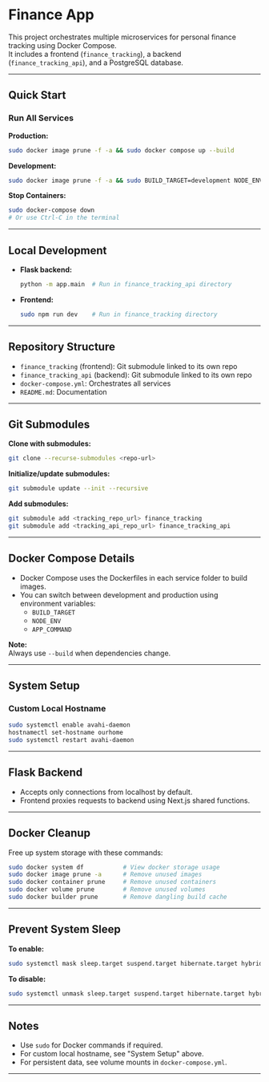 # Finance App

This project orchestrates multiple microservices for personal finance tracking using Docker Compose.  
It includes a frontend (`finance_tracking`), a backend (`finance_tracking_api`), and a PostgreSQL database.

---

## Quick Start

### Run All Services

**Production:**
```sh
sudo docker image prune -f -a && sudo docker compose up --build
```

**Development:**
```sh
sudo docker image prune -f -a && sudo BUILD_TARGET=development NODE_ENV=development APP_COMMAND="npm run dev" docker-compose up --build
```

**Stop Containers:**
```sh
sudo docker-compose down
# Or use Ctrl-C in the terminal
```

---

## Local Development

- **Flask backend:**  
  ```sh
  python -m app.main  # Run in finance_tracking_api directory
  ```
- **Frontend:**  
  ```sh
  sudo npm run dev    # Run in finance_tracking directory
  ```

---

## Repository Structure

- `finance_tracking` (frontend): Git submodule linked to its own repo
- `finance_tracking_api` (backend): Git submodule linked to its own repo
- `docker-compose.yml`: Orchestrates all services
- `README.md`: Documentation

---

## Git Submodules

**Clone with submodules:**
```sh
git clone --recurse-submodules <repo-url>
```

**Initialize/update submodules:**
```sh
git submodule update --init --recursive
```

**Add submodules:**
```sh
git submodule add <tracking_repo_url> finance_tracking
git submodule add <tracking_api_repo_url> finance_tracking_api
```

---

## Docker Compose Details

- Docker Compose uses the Dockerfiles in each service folder to build images.
- You can switch between development and production using environment variables:
  - `BUILD_TARGET`
  - `NODE_ENV`
  - `APP_COMMAND`

**Note:**  
Always use `--build` when dependencies change.

---

## System Setup

### Custom Local Hostname

```sh
sudo systemctl enable avahi-daemon
hostnamectl set-hostname ourhome
sudo systemctl restart avahi-daemon
```

---

## Flask Backend

- Accepts only connections from localhost by default.
- Frontend proxies requests to backend using Next.js shared functions.

---

## Docker Cleanup

Free up system storage with these commands:

```sh
sudo docker system df           # View docker storage usage
sudo docker image prune -a      # Remove unused images
sudo docker container prune     # Remove unused containers
sudo docker volume prune        # Remove unused volumes
sudo docker builder prune       # Remove dangling build cache
```

---

## Prevent System Sleep

**To enable:**
```sh
sudo systemctl mask sleep.target suspend.target hibernate.target hybrid-sleep.target
```
**To disable:**
```sh
sudo systemctl unmask sleep.target suspend.target hibernate.target hybrid-sleep.target
```

---

## Notes

- Use `sudo` for Docker commands if required.
- For custom local hostname, see "System Setup" above.
- For persistent data, see volume mounts in `docker-compose.yml`.

---